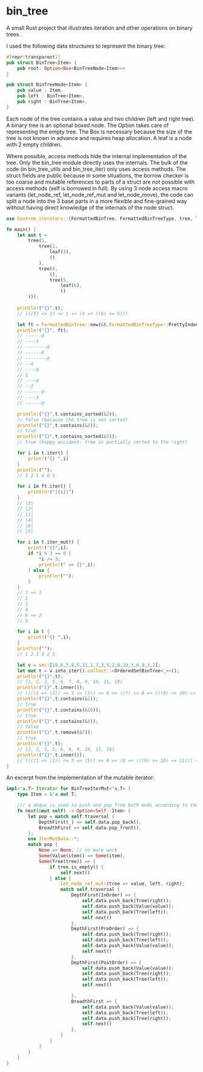 # bin_tree

A small Rust project that illustrates iteration and other operations on binary trees.

I used the following data structures to represent the binary tree:

```rust
#[repr(transparent)]
pub struct BinTree<Item> {
    pub root: Option<Box<BinTreeNode<Item>>>
}

pub struct BinTreeNode<Item> {
    pub value : Item,
    pub left : BinTree<Item>,
    pub right : BinTree<Item>,
}
```

Each node of the tree contains a value and two children (left and right tree).
A binary tree is an optional boxed node. The Option takes care of representing the empty tree.
The Box is necessary because the size of the tree is not known in advance and requires heap allocation.
A leaf is a node with 2 empty children.

Where possible, access methods hide the internal implementation of the tree. 
Only the bin_tree module directly uses the internals. 
The bulk of the code (in bin_tree_utils and bin_tree_iter) only uses access methods.
The struct fields are public because in some situations, the borrow checker is too coarse
and mutable references to parts of a struct are not possible with access methods
(self is borrowed in full).
By using 3 node access macro variants (let_node_ref, let_node_ref_mut and let_node_move), the code can
split a node into the 3 base parts in a more flexible and fine-grained way without having direct
knowledge of the internals of the node struct.

```rust
use bintree_iterators::{FormattedBinTree, FormattedBinTreeType, tree, leaf, OrderedSetBinTree};

fn main() {
    let mut t = 
        tree(1,
            tree(2,
                leaf(3),
                ()
            ),
            tree(4,
                (),
                tree(5,
                    leaf(6),
                    ()
        )));
        
    println!("{}",t);
    // (((3) <= 2) <= 1 => (4 => ((6) <= 5)))

    let ft = FormattedBinTree::new(&t,FormattedBinTreeType::PrettyIndent("--"));
    println!("{}", ft);
    // ------@  
    // ----5    
    // --------@
    // ------6  
    // --------@
    // --4      
    // ----@    
    // 1        
    // ----@    
    // --2
    // ------@
    // ----3
    // ------@

    println!("{}",t.contains_sorted(&2));
    // false (because the tree is not sorted)
    println!("{}",t.contains(&2));
    // true
    println!("{}",t.contains_sorted(&5));
    // true (happy accident: tree is partially sorted to the right)

    for i in t.iter() {
        print!("{} ",i)
    }
    println!("");
    // 3 2 1 4 6 5

    for i in ft.iter() {
        println!("|{i}|")
    }
    // |3|
    // |2|
    // |1|
    // |4|
    // |6|
    // |5|

    for i in t.iter_mut() {
        print!("{}",i);
        if *i % 3 == 0 {
            *i /= 3;
            println!(" => {}",i);
        } else {
            println!("");
        }
    }
    // 3 => 1
    // 2
    // 1
    // 4
    // 6 => 2
    // 5

    for i in t {
        print!("{} ",i);
    }
    println!("");
    // 1 2 1 4 2 5

    let v = vec![18,6,3,8,5,11,1,7,3,5,2,8,10,3,6,9,3,2];
    let mut t = v.into_iter().collect::<OrderedSetBinTree<_>>();
    println!("{}",t);
    // [1, 2, 3, 5, 6, 7, 8, 9, 10, 11, 18]
    println!("{}",t.inner());
    // ((((1 => (2)) <= 3 => (5)) <= 6 => ((7) <= 8 => (((9) <= 10) <= 11))) <= 18)
    println!("{}",t.contains(&2));
    // true
    println!("{}",t.contains(&10));
    // true
    println!("{}",t.contains(&4));
    // false
    println!("{}",t.remove(&7));
    // true
    println!("{}",t);
    // [1, 2, 3, 5, 6, 8, 9, 10, 11, 18]
    println!("{}",t.inner());
    // ((((1 => (2)) <= 3 => (5)) <= 6 => (8 => (((9) <= 10) <= 11))) <= 18)
}
```

An excerpt from the implementation of the mutable iterator:

```rust
impl<'a,T> Iterator for BinTreeIterMut<'a,T> {
    type Item = &'a mut T;

    /// a deque is used to push and pop from both ends according to the specified traversal behavior
    fn next(&mut self) -> Option<Self::Item> {
        let pop = match self.traversal {
            DepthFirst(_) => self.data.pop_back(),
            BreadthFirst => self.data.pop_front(),
        };
        use IterMutData::*;
        match pop {
            None => None, // no more work
            Some(Value(item)) => Some(item),
            Some(Tree(tree)) => {
                if tree.is_empty() {
                    self.next()
                } else {
                    let_node_ref_mut!(tree => value, left, right);
                    match self.traversal {
                        DepthFirst(InOrder) => {
                            self.data.push_back(Tree(right));
                            self.data.push_back(Value(value));
                            self.data.push_back(Tree(left));
                            self.next()
                        },
                        DepthFirst(PreOrder) => {
                            self.data.push_back(Tree(right));
                            self.data.push_back(Tree(left));
                            self.data.push_back(Value(value));
                            self.next()
                        },
                        DepthFirst(PostOrder) => {
                            self.data.push_back(Value(value));
                            self.data.push_back(Tree(right));
                            self.data.push_back(Tree(left));
                            self.next()

                        },
                        BreadthFirst => {
                            self.data.push_back(Value(value));
                            self.data.push_back(Tree(left));
                            self.data.push_back(Tree(right));
                            self.next()
                        },
                    }
                }
            }
        }
    }
}
```

